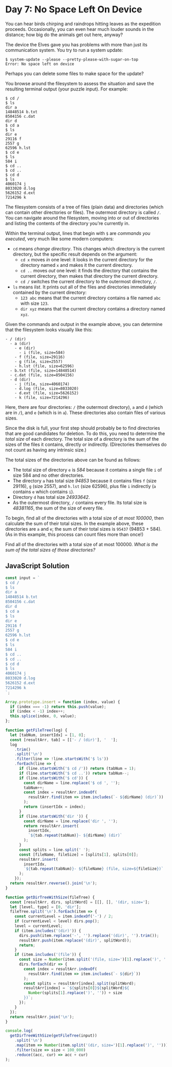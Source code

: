 # Day 7: No Space Left On Device

You can hear birds chirping and raindrops hitting leaves as the expedition proceeds. Occasionally, you can even hear much louder sounds in the distance; how big do the animals get out here, anyway?

The device the Elves gave you has problems with more than just its communication system. You try to run a system update:

```console
$ system-update --please --pretty-please-with-sugar-on-top
Error: No space left on device
```

Perhaps you can delete some files to make space for the update?

You browse around the filesystem to assess the situation and save the resulting terminal output (your puzzle input). For example:

```console
$ cd /
$ ls
dir a
14848514 b.txt
8504156 c.dat
dir d
$ cd a
$ ls
dir e
29116 f
2557 g
62596 h.lst
$ cd e
$ ls
584 i
$ cd ..
$ cd ..
$ cd d
$ ls
4060174 j
8033020 d.log
5626152 d.ext
7214296 k
```

The filesystem consists of a tree of files (plain data) and directories (which can contain other directories or files). The outermost directory is called `/`. You can navigate around the filesystem, moving into or out of directories and listing the contents of the directory you're currently in.

Within the terminal output, lines that begin with `$` are *commands you executed*, very much like some modern computers:

- `cd` means *change directory*. This changes which directory is the current directory, but the specific result depends on the argument:
  - `cd x` moves *in* one level: it looks in the current directory for the directory named `x` and makes it the current directory.
  - `cd ..` moves *out* one level: it finds the directory that contains the current directory, then makes that directory the current directory.
  - `cd /` switches the current directory to the outermost directory, `/`.
- `ls` means *list*. It prints out all of the files and directories immediately contained by the current directory:
  - `123 abc` means that the current directory contains a file named `abc` with size `123`.
  - `dir xyz` means that the current directory contains a directory named `xyz`.

Given the commands and output in the example above, you can determine that the filesystem looks visually like this:

```console
- / (dir)
  - a (dir)
    - e (dir)
      - i (file, size=584)
    - f (file, size=29116)
    - g (file, size=2557)
    - h.lst (file, size=62596)
  - b.txt (file, size=14848514)
  - c.dat (file, size=8504156)
  - d (dir)
    - j (file, size=4060174)
    - d.log (file, size=8033020)
    - d.ext (file, size=5626152)
    - k (file, size=7214296)
```

Here, there are four directories: `/` (the outermost directory), `a` and `d` (which are in `/`), and `e` (which is in `a`). These directories also contain files of various sizes.

Since the disk is full, your first step should probably be to find directories that are good candidates for deletion. To do this, you need to determine the *total size* of each directory. The total size of a directory is the sum of the sizes of the files it contains, directly or indirectly. (Directories themselves do not count as having any intrinsic size.)

The total sizes of the directories above can be found as follows:

- The total size of directory `e` is *584* because it contains a single file `i` of size 584 and no other directories.
- The directory `a` has total size *94853* because it contains files `f` (size 29116), `g` (size 2557), and `h.lst` (size 62596), plus file `i` indirectly (`a` contains `e` which contains `i`).
- Directory `d` has total size *24933642*.
- As the outermost directory, `/` contains every file. Its total size is *48381165*, the sum of the size of every file.

To begin, find all of the directories with a total size of *at most 100000*, then calculate the sum of their total sizes. In the example above, these directories are `a` and `e`; the sum of their total sizes is `95437` (94853 + 584). (As in this example, this process can count files more than once!)

Find all of the directories with a total size of at most 100000. *What is the sum of the total sizes of those directories?*

## JavaScript Solution

```js
const input = `
$ cd /
$ ls
dir a
14848514 b.txt
8504156 c.dat
dir d
$ cd a
$ ls
dir e
29116 f
2557 g
62596 h.lst
$ cd e
$ ls
584 i
$ cd ..
$ cd ..
$ cd d
$ ls
4060174 j
8033020 d.log
5626152 d.ext
7214296 k
`;

Array.prototype.insert = function (index, value) {
  if (index === -1) return this.push(value);
  if (index < -1) index++;
  this.splice(index, 0, value);
};

function getFileTree(log) {
  let [tabNum, insertIdx] = [1, 0];
  const [resultArr, tab] = [['- / (dir)'], '  '];
  log
    .trim()
    .split('\n')
    .filter(line => !line.startsWith('$ ls'))
    .forEach(line => {
      if (line.startsWith('$ cd /')) return (tabNum = 1);
      if (line.startsWith('$ cd ..')) return tabNum--;
      if (line.startsWith('$ cd')) {
        const dirName = line.replace('$ cd ', '');
        tabNum++;
        const index = resultArr.indexOf(
          resultArr.find(item => item.includes(`- ${dirName} (dir)`))
        );
        return (insertIdx = index);
      }
      if (line.startsWith('dir ')) {
        const dirName = line.replace('dir ', '');
        return resultArr.insert(
          insertIdx,
          `${tab.repeat(tabNum)}- ${dirName} (dir)`
        );
      }
      const splits = line.split(' ');
      const [fileName, fileSize] = [splits[1], splits[0]];
      resultArr.insert(
        insertIdx,
        `${tab.repeat(tabNum)}- ${fileName} (file, size=${fileSize})`
      );
    });
  return resultArr.reverse().join('\n');
}

function getDirTreeWithSize(fileTree) {
  const [resultArr, dirs, splitWord] = [[], [], '(dir, size='];
  let [level, type] = [0, 'dir'];
  fileTree.split('\n').forEach(item => {
    const currentLevel = item.indexOf('-') / 2;
    if (currentLevel < level) dirs.pop();
    level = currentLevel;
    if (item.includes('(dir)')) {
      dirs.push(item.replace('-', '').replace('(dir)', '').trim());
      resultArr.push(item.replace('(dir)', splitWord));
      return;
    }
    if (item.includes('(file')) {
      const size = Number(item.split('(file, size=')[1].replace(')', ''));
      dirs.forEach(dir => {
        const index = resultArr.indexOf(
          resultArr.find(item => item.includes(`- ${dir}`))
        );
        const splits = resultArr[index].split(splitWord);
        resultArr[index] = `${splits[0]}${splitWord}${
          Number(splits[1].replace(')', '')) + size
        })`;
      });
    }
  });
  return resultArr.join('\n');
}

console.log(
  getDirTreeWithSize(getFileTree(input))
    .split('\n')
    .map(item => Number(item.split('(dir, size=')[1].replace(')', '')))
    .filter(size => size < 100_000)
    .reduce((acc, cur) => acc + cur)
);
```